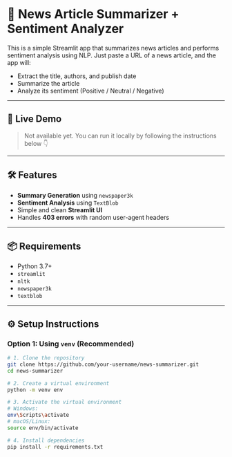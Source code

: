 # 📰 News Article Summarizer + Sentiment Analyzer

This is a simple Streamlit app that summarizes news articles and performs sentiment analysis using NLP. Just paste a URL of a news article, and the app will:
- Extract the title, authors, and publish date  
- Summarize the article  
- Analyze its sentiment (Positive / Neutral / Negative)

---

## 🚀 Live Demo

> Not available yet. You can run it locally by following the instructions below 👇

---

## 🛠️ Features

- **Summary Generation** using `newspaper3k`
- **Sentiment Analysis** using `TextBlob`
- Simple and clean **Streamlit UI**
- Handles **403 errors** with random user-agent headers

---

## 📦 Requirements

- Python 3.7+
- `streamlit`
- `nltk`
- `newspaper3k`
- `textblob`

---

## ⚙️ Setup Instructions

### Option 1: Using `venv` (Recommended)

```bash
# 1. Clone the repository
git clone https://github.com/your-username/news-summarizer.git
cd news-summarizer

# 2. Create a virtual environment
python -m venv env

# 3. Activate the virtual environment
# Windows:
env\Scripts\activate
# macOS/Linux:
source env/bin/activate

# 4. Install dependencies
pip install -r requirements.txt
